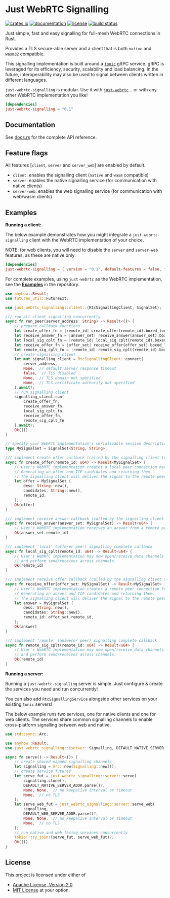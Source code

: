 # Just WebRTC Signalling

[![crates.io](https://img.shields.io/crates/v/just-webrtc-signalling?style=flat-square&logo=rust)](https://crates.io/crates/just-webrtc-signalling)
[![documentation](https://docs.rs/just-webrtc-signalling/badge.svg)](https://docs.rs/just-webrtc-signalling)
[![license](https://img.shields.io/badge/license-Apache--2.0_OR_MIT-blue?style=flat-square)](#license)
[![build status](https://img.shields.io/github/actions/workflow/status/uniciant/just-webrtc/rust.yml?branch=main&style=flat-square&logo=github)](https://github.com/uniciant/just-webrtc/actions)

Just simple, fast and easy signalling for full-mesh WebRTC connections in Rust.

Provides a TLS secure-able server and a client that is both `native` and `wasm32` compatible.

This signalling implementation is built around a [`tonic`](https://github.com/hyperium/tonic) gRPC service. gRPC is leveraged for its efficiency, security, scalability and load balancing. In the future, interoperability may also be used to signal between clients written in different languages.

`just-webrtc-signalling` is modular. Use it with [`just-webrtc`](https://crates.io/crates/just-webrtc)... or with any other WebRTC implementation you like!

```toml
[dependencies]
just-webrtc-signalling = "0.1"
```

## Documentation
See [docs.rs](https://docs.rs/just-webrtc-signalling) for the complete API reference.

## Feature flags
All features [`client`, `server` and `server_web`] are enabled by default.
* `client`: enables the signalling client (`native` and `wasm` compatible)
* `server`: enables the native signalling service (for communication with native clients)
* `server-web`: enables the web signalling service (for communication with web/wasm clients)

## Examples

**Running a client:**

The below example demonstrates how you might integrate a `just-webrtc-signalling` client with the WebRTC implementation of your choice.

NOTE: for web clients, you will need to disable the `server` and `server-web` features, as these are native only:
```toml
[dependencies]
just-webrtc-signalling = { version = "0.1", default-features = false, features = ["client"] }
```

For complete examples, using `just-webrtc` as the WebRTC implementation, see the [**Examples**](https://github.com/uniciant/just-webrtc/tree/main/examples) in the repository.

```rust
use anyhow::Result;
use futures_util::FutureExt;

use just_webrtc_signalling::client::{RtcSignallingClient, SignalSet};

/// run all client signalling concurrently
async fn run_peer(server_address: String) -> Result<()> {
    // prepare callback functions
    let create_offer_fn = |remote_id| create_offer(remote_id).boxed_local();
    let receive_answer_fn = |answer_set| receive_answer(answer_set).boxed_local();
    let local_sig_cplt_fn = |remote_id| local_sig_cplt(remote_id).boxed_local();
    let receive_offer_fn = |offer_set| receive_offer(offer_set).boxed_local();
    let remote_sig_cplt_fn = |remote_id| remote_sig_cplt(remote_id).boxed_local();
    // create signalling client
    let mut signalling_client = RtcSignallingClient::connect(
        server_address,
        None,  // default server response timeout
        false,  // TLS disabled
        None,  // TLS domain not specified
        None,  // TLS certificate authority not specified
    ).await?;
    // run signalling client
    signalling_client.run(
        create_offer_fn,
        receive_answer_fn,
        local_sig_cplt_fn,
        receive_offer_fn,
        remote_sig_cplt_fn
    ).await?;
    Ok(())
}

// specify your WebRTC implementation's serializable session description and ICE candidate types
type MySignalSet = SignalSet<String, String>;

/// implement create offer callback (called by the signalling client to create an offer)
async fn create_offer(remote_id: u64) -> Result<MySignalSet> {
    // User's WebRTC implementation creates a local peer connection here.
    // Generating an offer and ICE candidates and returning them.
    // The signalling client will deliver the signal to the remote peer with the corresponding `remote_id`
    let offer = MySignalSet {
        desc: String::new(),
        candidates: String::new(),
        remote_id,
    };
    Ok(offer)
}

/// implement receive answer callback (called by the signalling client to deliver an answer)
async fn receive_answer(answer_set: MySignalSet) -> Result<u64> {
    // User's WebRTC implementation receives an answer from a remote peer to a local peer connection here.
    Ok(answer_set.remote_id)
}

/// implement 'local' (offerer peer) signalling complete callback
async fn local_sig_cplt(remote_id: u64) -> Result<u64> {
    // User's WebRTC implementation may now open/receive data channels
    // and perform send/receives across channels.
    Ok(remote_id)
}

/// implement receive offer callback (called by the signalling client to deliver an offer and create an answer)
async fn receive_offer(offer_set: MySignalSet) -> Result<MySignalSet> {
    // User's WebRTC implementation creates a remote peer connection from the remote offer and candidates here.
    // Generating an answer and ICE candidates and returning them.
    // The signalling client will deliver the signal to the remote peer with the corresponding `remote_id`
    let answer = MySignalSet {
        desc: String::new(),
        candidates: String::new(),
        remote_id: offer_set.remote_id,
    };
    Ok(answer)
}

/// implement 'remote' (answerer peer) signalling complete callback
async fn remote_sig_cplt(remote_id: u64) -> Result<u64> {
    // User's WebRTC implementation may now open/receive data channels
    // and perform send/receives across channels.
    Ok(remote_id)
}
```

**Running a server:**

Running a `just-webrtc-signalling` server is simple. Just configure & create the services you need and run concurrently!

You can also add `RtcSignallingService` alongside other services on your existing `tonic` servers!

The below example runs two services, one for native clients and one for web clients. The services share common signalling channels to enable cross-platform signalling between web and native.

```rust
use std::sync::Arc;

use anyhow::Result;
use just_webrtc_signalling::{server::Signalling, DEFAULT_NATIVE_SERVER_ADDR, DEFAULT_WEB_SERVER_ADDR};

async fn serve() -> Result<()> {
    // create shared mapped signalling channels
    let signalling = Arc::new(Signalling::new());
    // create service futures
    let serve_fut = just_webrtc_signalling::server::serve(
        signalling.clone(),
        DEFAULT_NATIVE_SERVER_ADDR.parse()?,
        None, None,  // no keepalive interval or timeout
        None,  // no TLS
    );
    let serve_web_fut = just_webrtc_signalling::server::serve_web(
        signalling,
        DEFAULT_WEB_SERVER_ADDR.parse()?,
        None, None,  // no keepalive interval or timeout
        None,  // no TLS
    );
    // run native and web facing services concurrently
    tokio::try_join!(serve_fut, serve_web_fut)?;
    Ok(())
}
```

## License
This project is licensed under either of
* [Apache License, Version 2.0](https://www.apache.org/licenses/LICENSE-2.0)
* [MIT License](https://opensource.org/licenses/MIT)
at your option.
